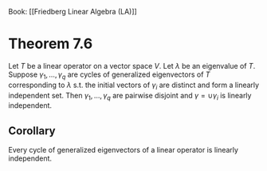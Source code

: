 Book: [[Friedberg Linear Algebra (LA)]]
# Theorem 7.6
Let $T$ be a linear operator on a vector space $V$.
Let $\lambda$ be an eigenvalue of $T$.
Suppose $\gamma_{1},\dots,\gamma_{q}$ are cycles of generalized eigenvectors of $T$ corresponding to $\lambda$ s.t. the initial vectors of $\gamma_{i}$ are distinct and form a linearly independent set.
Then $\gamma_{1},\dots,\gamma_{q}$ are pairwise disjoint and $\gamma=\cup \gamma_{i}$ is linearly independent.
## Corollary
Every cycle of generalized eigenvectors of a linear operator is linearly independent.